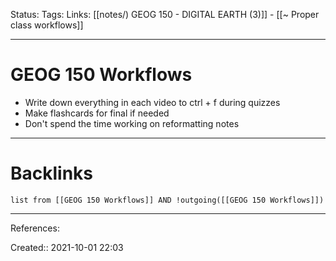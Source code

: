 Status: 
Tags: 
Links: [[notes/) GEOG 150 - DIGITAL EARTH (3)]] - [[~ Proper class workflows]]
___
# GEOG 150 Workflows
- Write down everything in each video to ctrl + f during quizzes
- Make flashcards for final if needed
- Don't spend the time working on reformatting notes
___
# Backlinks
```dataview
list from [[GEOG 150 Workflows]] AND !outgoing([[GEOG 150 Workflows]])
```
___
References:

Created:: 2021-10-01 22:03
